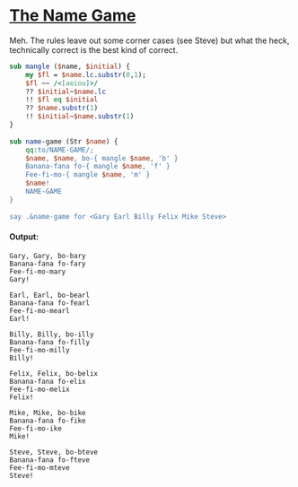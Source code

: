 [1]: http://rosettacode.org/wiki/The_Name_Game

# [The Name Game][1]

Meh. The rules leave out some corner cases (see Steve) but what the heck, technically correct is the best kind of correct.

```perl
sub mangle ($name, $initial) {
    my $fl = $name.lc.substr(0,1);
    $fl ~~ /<[aeiou]>/
    ?? $initial~$name.lc
    !! $fl eq $initial
    ?? $name.substr(1)
    !! $initial~$name.substr(1)
}
 
sub name-game (Str $name) {
    qq:to/NAME-GAME/;
    $name, $name, bo-{ mangle $name, 'b' }
    Banana-fana fo-{ mangle $name, 'f' }
    Fee-fi-mo-{ mangle $name, 'm' }
    $name!
    NAME-GAME
}
 
say .&name-game for <Gary Earl Billy Felix Mike Steve>
```

#### Output:
```
Gary, Gary, bo-bary
Banana-fana fo-fary
Fee-fi-mo-mary
Gary!

Earl, Earl, bo-bearl
Banana-fana fo-fearl
Fee-fi-mo-mearl
Earl!

Billy, Billy, bo-illy
Banana-fana fo-filly
Fee-fi-mo-milly
Billy!

Felix, Felix, bo-belix
Banana-fana fo-elix
Fee-fi-mo-melix
Felix!

Mike, Mike, bo-bike
Banana-fana fo-fike
Fee-fi-mo-ike
Mike!

Steve, Steve, bo-bteve
Banana-fana fo-fteve
Fee-fi-mo-mteve
Steve!
```